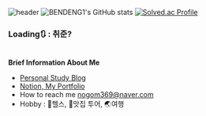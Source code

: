 ![header](https://capsule-render.vercel.app/api?type=Rounded&color=008000&height=200&section=header&text=Muscle💪%20Roh&fontSize=90&fontColor=FFFFFF)
![BENDENG1's GitHub stats](https://github-readme-stats.vercel.app/api?username=BENDENG1&show_icons=true&theme=merko) 
[![Solved.ac Profile](http://mazassumnida.wtf/api/v2/generate_badge?boj=nogom369)](https://solved.ac/nogom369/)<br>


<h3> Loading🔃 : 취준? </h3>


<br><b>Brief Information About Me</b><br>
- [Personal Study Blog](https://bendeng-life.tistory.com/)<br>
- [Notion, My Portfolio](https://woolen-pulsar-a1e.notion.site/73808941fa754dda94af80286eeb0cec?pvs=4)<br>
- How to reach me <a href="mailto:nogom369@naver.com">nogom369@naver.com</a>
- Hobby : 💪헬스, 🍖맛집 투어, 🌏여행<br>
